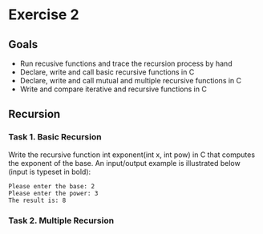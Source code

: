 # Exercise 2

## Goals

- Run recusive functions and trace the recursion process by hand
- Declare, write and call basic recursive functions in C
- Declare, write and call mutual and multiple recursive functions in C
- Write and compare iterative and recursive functions in C

## Recursion

### Task 1. Basic Recursion

Write the recursive function int exponent(int x, int pow) in C that computes the exponent of the base. An input/output example is illustrated below (input is typeset in bold):

```
Please enter the base: 2
Please enter the power: 3
The result is: 8
```

### Task 2. Multiple Recursion
